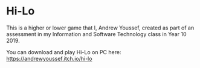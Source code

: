 # Hi-Lo

This is a higher or lower game that I, Andrew Youssef, created as part of an assessment in my Information and Software Technology class in Year 10 2019.

You can download and play Hi-Lo on PC here: https://andrewyoussef.itch.io/hi-lo
